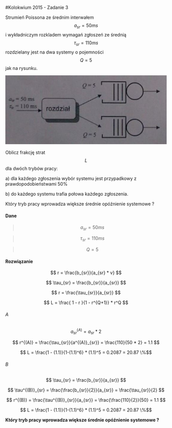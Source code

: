 #Kolokwium 2015 - Zadanie 3

Strumień Poissona ze średnim interwałem $$ a_{sr} = 50ms $$ i wykładniczym rozkladem wymagań zgłoszeń ze średnią $$ \tau_{sr} = 110ms $$ 
rozdzielany jest na dwa systemy o pojemności $$ Q = 5 $$ jak na rysunku.

![inst](inst.jpg "inst.jpg")

Oblicz frakcję strat $$ L $$ dla dwóch trybów pracy:

a) dla każdego zgłoszenia wybór systemu jest przypadkowy z prawdopodobieństwami 50%

b) do każdego systemu trafia połowa każdego zgłoszenia.

Który tryb pracy wprowadza większe średnie opóźnienie systemowe ?

#### Dane

> $$ a_{sr} = 50ms $$

> $$ \tau_{sr} = 110ms $$

> $$ Q = 5 $$

#### Rozwiązanie

$$ r = \frac{b_{sr}}{a_{sr} * v} $$

$$ \tau_{sr} = \frac{b_{sr}}{a_{sr}} $$

$$ r = \frac{\tau_{sr}}{a_{sr}} $$

$$ L = \frac{ 1 - r }{1 - r^{Q+1}} * r^Q $$

###### A
$$ a^{(A)}_{sr} = a_{sr} * 2 $$

$$ r^{(A)} = \frac{\tau_{sr}}{a^{(A)}_{sr}} = \frac{110}{50 * 2} = 1.1 $$

$$ L = \frac{1 - (1.1)}{1-(1.1)^6} * (1.1)^5 = 0.2087 = 20.87 \%$$
###### B

$$ \tau_{sr} = \frac{b_{sr}}{a_{sr}} $$

$$ \tau^{(B)}_{sr} = \frac{\frac{b_{sr}}{2}}{a_{sr}} = \frac{\tau_{sr}}{2} $$

$$ r^{(B)} = \frac{\tau^{(B)}_{sr}}{a_{sr}} = \frac{\frac{110}{2}}{50} = 1.1 $$

$$ L = \frac{1 - (1.1)}{1-(1.1)^6} * (1.1)^5 = 0.2087 = 20.87 \%$$

**Który tryb pracy wprowadza większe średnie opóźnienie systemowe ?**
